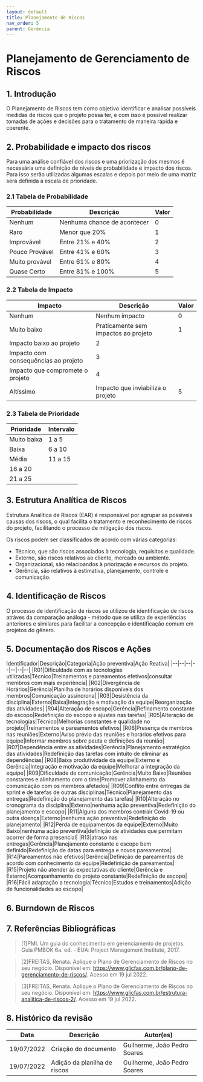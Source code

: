 ```yaml
---
layout: default
title: Planejamento de Riscos
nav_order: 5
parent: Gerência
---
```

# Planejamento de Gerenciamento de Riscos

## 1. Introdução

O Planejamento de Riscos tem como objetivo identificar e analisar possíveis medidas de riscos que o projeto possa ter, e com isso é possível realizar tomadas de ações e decisões para o tratamento de maneira rápida e coerente.

## 2. Probabilidade e impacto dos riscos

Para uma análise confiável dos riscos e uma priorização dos mesmos é necessária uma definição de níveis de probabilidade e impacto dos riscos. Para isso serão utilizadas algumas escalas e depois por meio de uma matriz será definida a escala de prioridade.

### 2.1 Tabela de Probabilidade

|Probabilidade|Descrição|Valor|
|--|--|--|
|Nenhum|Nenhuma chance de acontecer|0|
|Raro|Menor que 20% |1|
|Improvável|Entre 21% e 40% |2|
|Pouco Provável|Entre 41% e 60% |3|
|Muito provável|Entre 61% e 80% |4|
|Quase Certo|Entre 81% e 100% |5|

### 2.2 Tabela de Impacto

|Impacto|Descrição|Valor|
|--|--|--|
|Nenhum|Nenhum impacto|0|
|Muito baixo|Praticamente sem impactos ao projeto|1|
|Impacto baixo ao projeto|2|
|Impacto com consequências ao projeto|3|
|Impacto que compromete o projeto|4|
|Altíssimo|Impacto que inviabiliza o projeto |5|

### 2.3 Tabela de Prioridade

|Prioridade|Intervalo|
|--|--|
|Muito baixa|1 a 5|
|Baixa|6 a 10|
|Média|11 a 15|
|16 a 20|
|21 a 25|

## 3. Estrutura Analítica de Riscos
Estrutura Analítica de Riscos (EAR) é responsável por agrupar as possíveis causas dos riscos, o qual facilita o tratamento e reconhecimento de riscos do projeto, facilitando o processo de mitigação dos riscos.

Os riscos podem ser classificados de acordo com várias categorias: 
 - Técnico, que são riscos associados à tecnologia, requisitos e qualidade. 
 - Externo, são riscos relativos ao cliente, mercado ou ambiente. 
 - Organizacional, são relacioandos à priorização e recursos do projeto. 
 - Gerência, são relativos à estimativa, planejamento, controle e comunicação.

## 4. Identificação de Riscos

O processo de identificação de riscos se utilizou de identificação de riscos atráves da comparação análoga - método que se utiliza de experiências anteriores e similares para facilitar a concepção e identificação comum em projetos do gênero.

## 5. Documentação dos Riscos e Ações

Identificador|Descrição|Categoria|Ação preventiva|Ação Reativa|
|--|--|--|--|--|--|--|
|R01|Dificuldade com as tecnologias utilizadas|Técnico|Treinamentos e pareamentos efetivos|consultar membros com mais experiência|
|R02|Divergência de Horários|Gerência|Planilha de horários disponíveis dos membros|Comunicação assíncrona|
|R03|Desistência da disciplina|Externo|Baixa|Integração e motivação da equipe|Reorganização das atividades|
|R04|Alteração de escopo|Gerência|Refinamento constante do escopo|Redefinição do escopo e ajustes nas tarefas|
|R05|Alteração de tecnologias|Técnico|Melhorias constantes e qualidade no projeto|Treinamentos e pareamentos efetivos|
|R06|Presença de membros nas reuniões|Externo|Aviso prévio das reuniões e horários efetivos para equipe|Informar membros sobre pauta e definições da reunião|
|R07|Dependência entre as atividades|Gerência|Planejamento estratégico das atividades|Redefinição das tarefas com intuito de eliminar as dependências|
|R08|Baixa produtividade da equipe|Externo e Gerência|Integração e motivação da equipe|Melhorar a integração da equipe|
|R09|Dificuldade de comunicação|Gerência|Muito Baixo|Reuniões constantes e alinhamento com o time|Promover alinhamento da comunicação com os membros afetados|
|R09|Conflito entre entregas da sprint e de tarefas de outras disciplinas|Técnico|Planejamento das entregas|Redefinição do planejamento das tarefas|
|R10|Alteração no cronograma da disciplina|Externo|nenhuma ação preventiva|Redefinição do planejamento e escopo|
|R11|Alguns dos membros contrair Covid-19 ou outra doença|Externo|nenhuma ação preventiva|Redefinição do planejamento|
|R12|Perda de equipamentos da equipe|Externo|Muito Baixo|nenhuma ação preventiva|definição de atividades que permitam ocorrer de forma presencial|
|R13|atraso nas entregas|Gerência|Planejamento constante e escopo bem definido|Redefinição de datas para entrega e novos pareamentos|
|R14|Pareamentos não efetivos|Gerência|Definição de pareamentos de acordo com conhecimento da equipe|Redefinição de pareamentos|
|R15|Projeto não atender às expectativas do cliente|Gerência e Externo|Acompanhamento do projeto constante|Redefinição de escopo|
|R16|Fácil adaptação a tecnologia|Técnico|Estudos e treinamentos|Adição de funcionalidades ao escopo|

## 6. Burndown de Riscos

## 7. Referências Bibliográficas
>[1]PMI. Um guia do conhecimento em gerenciamento de projetos. Guia PMBOK 6a. ed. - EUA: Project Management Institute, 2017.

>[2]FREITAS, Renata. Aplique o Plano de Gerenciamento de Riscos no seu negócio. Disponível em: https://www.glicfas.com.br/plano-de-gerenciamento-de-riscos/. Acesso em 19 jul 2022.

>[3]FREITAS, Renata. Aplique o Plano de Gerenciamento de Riscos no seu negócio. Disponível em: https://www.glicfas.com.br/estrutura-analitica-de-riscos-2/. Acesso em 19 jul 2022.
## 8. Histórico da revisão

|**Data**|**Descrição**|**Autor(es)**|
|--------|-------------|-------------|
|19/07/2022|Criação do documento| Guilherme, João Pedro Soares|
|19/07/2022|Adição da planilha de riscos| Guilherme, João Pedro Soares|
